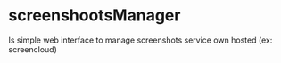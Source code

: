 # screenshootsManager
Is simple web interface to manage screenshots service own hosted (ex: screencloud)
